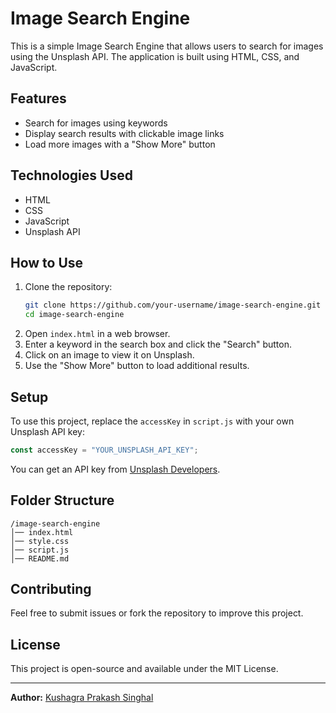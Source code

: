 # Image Search Engine

This is a simple Image Search Engine that allows users to search for images using the Unsplash API. The application is built using HTML, CSS, and JavaScript.

## Features
- Search for images using keywords
- Display search results with clickable image links
- Load more images with a "Show More" button

## Technologies Used
- HTML
- CSS
- JavaScript
- Unsplash API

## How to Use
1. Clone the repository:
   ```bash
   git clone https://github.com/your-username/image-search-engine.git
   cd image-search-engine
   ```
2. Open `index.html` in a web browser.
3. Enter a keyword in the search box and click the "Search" button.
4. Click on an image to view it on Unsplash.
5. Use the "Show More" button to load additional results.

## Setup
To use this project, replace the `accessKey` in `script.js` with your own Unsplash API key:
```javascript
const accessKey = "YOUR_UNSPLASH_API_KEY";
```
You can get an API key from [Unsplash Developers](https://unsplash.com/developers).

## Folder Structure
```
/image-search-engine
│── index.html
│── style.css
│── script.js
│── README.md
```

## Contributing
Feel free to submit issues or fork the repository to improve this project.

## License
This project is open-source and available under the MIT License.

---
**Author:** [Kushagra Prakash Singhal](https://github.com/your-username)  


